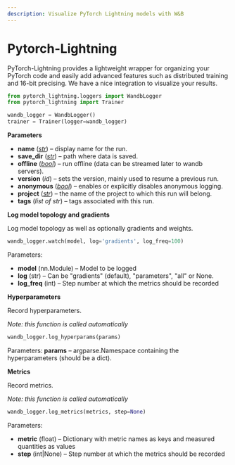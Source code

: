 ```yaml
---
description: Visualize PyTorch Lightning models with W&B
---
```


# Pytorch-Lightning

PyTorch-Lightning provides a lightweight wrapper for organizing your PyTorch code and easily add advanced features such as distributed training and 16-bit precising. We have a nice integration to visualize your results.

```python
from pytorch_lightning.loggers import WandbLogger
from pytorch_lightning import Trainer

wandb_logger = WandbLogger()
trainer = Trainer(logger=wandb_logger)
```

**Parameters**

* **name** \([_str_](https://docs.python.org/3/library/stdtypes.html#str)\) – display name for the run.
* **save\_dir** \([_str_](https://docs.python.org/3/library/stdtypes.html#str)\) – path where data is saved.
* **offline** \([_bool_](https://docs.python.org/3/library/functions.html#bool)\) – run offline \(data can be streamed later to wandb servers\).
* **version** \(_id_\) – sets the version, mainly used to resume a previous run.
* **anonymous** \([_bool_](https://docs.python.org/3/library/functions.html#bool)\) – enables or explicitly disables anonymous logging.
* **project** \([_str_](https://docs.python.org/3/library/stdtypes.html#str)\) – the name of the project to which this run will belong.
* **tags** \(_list of str_\) – tags associated with this run.

**Log model topology and gradients**

Log model topology as well as optionally gradients and weights.

```python
wandb_logger.watch(model, log='gradients', log_freq=100)
```

Parameters:

* **model** \(nn.Module\) – Model to be logged
* **log** \(str\) – Can be "gradients" \(default\), "parameters", "all" or None.
* **log\_freq** \(int\) – Step number at which the metrics should be recorded

**Hyperparameters**

Record hyperparameters.

_Note: this function is called automatically_

```python
wandb_logger.log_hyperparams(params)
```

Parameters: **params** – argparse.Namespace containing the hyperparameters \(should be a dict\).

**Metrics**

Record metrics.

_Note: this function is called automatically_

```python
wandb_logger.log_metrics(metrics, step=None)
```

Parameters:

* **metric** \(float\) – Dictionary with metric names as keys and measured quantities as values
* **step** \(int\|None\) – Step number at which the metrics should be recorded

